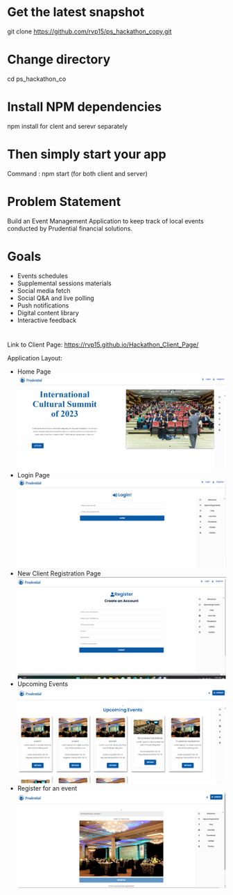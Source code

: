 # Get the latest snapshot
git clone https://github.com/rvp15/ps_hackathon_copy.git 

# Change directory
cd ps_hackathon_co

# Install NPM dependencies
npm install for clent and serevr separately

# Then simply start your app
Command : npm start (for both client and server)

# Problem Statement 
 Build an Event Management Application to keep track of local events conducted by Prudential financial solutions.

 # Goals
 - Events schedules
 - Supplemental sessions materials
 - Social media fetch
 - Social Q&A and live polling
 - Push notifications
 - Digital content library
 - Interactive feedback

#
Link to Client Page: https://rvp15.github.io/Hackathon_Client_Page/

Application Layout:
- Home Page
![screenshot_1.png](src/assets/screenshot_1.png)
- Login Page
![screenshot_2.png](src/assets/Screenshot_2.png)
- New Client Registration Page
![screenshot_3.png](src/assets/Screenshot_3.png)
- Upcoming Events
![screenshot_4.png](src/assets/Screenshot_4.png)
- Register for an event
![screenshot_5.png](src/assets/Screenshot_5.png)
